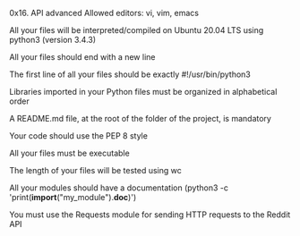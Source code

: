 0x16. API advanced
Allowed editors: vi, vim, emacs

All your files will be interpreted/compiled on Ubuntu 20.04 LTS using python3 (version 3.4.3)

All your files should end with a new line

The first line of all your files should be exactly #!/usr/bin/python3

Libraries imported in your Python files must be organized in alphabetical order

A README.md file, at the root of the folder of the project, is mandatory

Your code should use the PEP 8 style

All your files must be executable

The length of your files will be tested using wc

All your modules should have a documentation (python3 -c 'print(__import__("my_module").__doc__)')

You must use the Requests module for sending HTTP requests to the Reddit API
